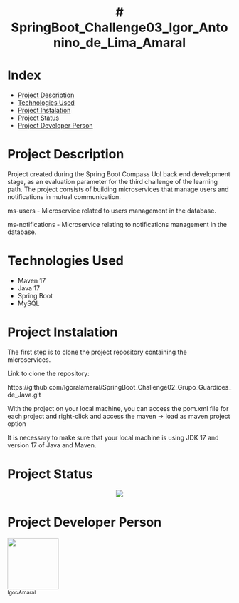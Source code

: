 
<h1 align="center"> # SpringBoot_Challenge03_Igor_Antonino_de_Lima_Amaral </h1>

# Index 
* [Project Description](#Project-Description)
* [Technologies Used](#Technologies-Used)
* [Project Instalation](#Project-Instalation)
* [Project Status](#Project-Status)
* [Project Developer Person](#Project-Developer-Person)

# Project Description
  <p>Project created during the Spring Boot Compass Uol back end development stage, as an evaluation parameter for the third challenge of the learning path. The project consists of building microservices that manage users and notifications in mutual communication.</p>

<p>ms-users - Microservice related to users management in the database.</p>
<p>ms-notifications - Microservice relating to notifications management in the database.</p>

# Technologies Used
+ Maven 17
+ Java 17
+ Spring Boot
+ MySQL

# Project Instalation
<p>The first step is to clone the project repository containing the microservices.</p>

<p>Link to clone the repository:</p>
<p>https://github.com/Igoralamaral/SpringBoot_Challenge02_Grupo_Guardioes_de_Java.git</p>

<p>With the project on your local machine, you can access the pom.xml file for each project and right-click and access the maven -> load as maven project option</p>

<p>It is necessary to make sure that your local machine is using JDK 17 and version 17 of Java and Maven.</p>

# Project Status

<p align="center">
<img loading="lazy" src="http://img.shields.io/static/v1?label=STATUS&message=UNDER%20DEVELOPMENT&color=GREEN&style=for-the-badge"/>
</p>

# Project Developer Person

[<img loading="lazy" src="https://avatars.githubusercontent.com/u/115681362?v=4" width=115><br><sub>Igor Amaral</sub>](https://github.com/Igoralamaral)




